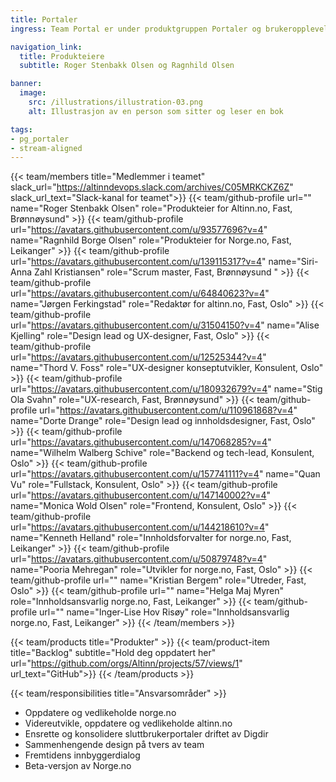 ```yaml
---
title: Portaler
ingress: Team Portal er under produktgruppen Portaler og brukeropplevelse. Teamet har fag og metodeansvar for brukeropplevelse og brukerorientering i Digdir. Teamet skal forvalte, videreutvikle og vedlikeholde sluttbrukerportalene info.altinn.no (infoportalen) og norge.no.

navigation_link:
  title: Produkteiere
  subtitle: Roger Stenbakk Olsen og Ragnhild Olsen

banner:
  image:
    src: /illustrations/illustration-03.png
    alt: Illustrasjon av en person som sitter og leser en bok

tags:
- pg_portaler
- stream-aligned
---
```


{{< team/members title="Medlemmer i teamet" slack_url="https://altinndevops.slack.com/archives/C05MRKCKZ6Z" slack_url_text="Slack-kanal for teamet">}}
{{< team/github-profile url="" name="Roger Stenbakk Olsen" role="Produkteier for Altinn.no, Fast, Brønnøysund" >}}
{{< team/github-profile url="https://avatars.githubusercontent.com/u/93577696?v=4" name="Ragnhild Borge Olsen" role="Produkteier for Norge.no, Fast, Leikanger" >}}
{{< team/github-profile url="https://avatars.githubusercontent.com/u/139115317?v=4" name="Siri-Anna Zahl Kristiansen" role="Scrum master, Fast, Brønnøysund " >}}
{{< team/github-profile url="https://avatars.githubusercontent.com/u/64840623?v=4" name="Jørgen Ferkingstad" role="Redaktør for altinn.no, Fast, Oslo" >}}
{{< team/github-profile url="https://avatars.githubusercontent.com/u/31504150?v=4" name="Alise Kjelling" role="Design lead og UX-designer, Fast, Oslo" >}}
{{< team/github-profile url="https://avatars.githubusercontent.com/u/12525344?v=4" name="Thord V. Foss" role="UX-designer konseptutvikler, Konsulent, Oslo" >}}
{{< team/github-profile url="https://avatars.githubusercontent.com/u/180932679?v=4" name="Stig Ola Svahn" role="UX-research, Fast, Brønnøysund" >}}
{{< team/github-profile url="https://avatars.githubusercontent.com/u/110961868?v=4" name="Dorte Drange" role="Design lead og innholdsdesigner, Fast, Oslo" >}}
{{< team/github-profile url="https://avatars.githubusercontent.com/u/147068285?v=4" name="Wilhelm Walberg Schive" role="Backend og tech-lead, Konsulent, Oslo" >}}
{{< team/github-profile url="https://avatars.githubusercontent.com/u/157741111?v=4" name="Quan Vu" role="Fullstack, Konsulent, Oslo" >}}
{{< team/github-profile url="https://avatars.githubusercontent.com/u/147140002?v=4" name="Monica Wold Olsen" role="Frontend, Konsulent, Oslo" >}}
{{< team/github-profile url="https://avatars.githubusercontent.com/u/144218610?v=4" name="Kenneth Helland" role="Innholdsforvalter for norge.no, Fast, Leikanger" >}}
{{< team/github-profile url="https://avatars.githubusercontent.com/u/50879748?v=4" name="Pooria Mehregan" role="Utvikler for norge.no, Fast, Oslo" >}}
{{< team/github-profile url="" name="Kristian Bergem" role="Utreder, Fast, Oslo" >}}
{{< team/github-profile url="" name="Helga Maj Myren" role="Innholdsansvarlig norge.no, Fast, Leikanger" >}}
{{< team/github-profile url="" name="Inger-Lise Hov Risøy" role="Innholdsansvarlig norge.no, Fast, Leikanger" >}}
{{< /team/members >}}

{{< team/products title="Produkter" >}}
{{< team/product-item title="Backlog" subtitle="Hold deg oppdatert her" url="https://github.com/orgs/Altinn/projects/57/views/1" url_text="GitHub">}}
{{< /team/products >}}

{{< team/responsibilities title="Ansvarsområder" >}}

- Oppdatere og vedlikeholde norge.no
- Videreutvikle, oppdatere og vedlikeholde altinn.no
- Ensrette og konsolidere sluttbrukerportaler driftet av Digdir
- Sammenhengende design på tvers av team
- Fremtidens innbyggerdialog
- Beta-versjon av Norge.no
